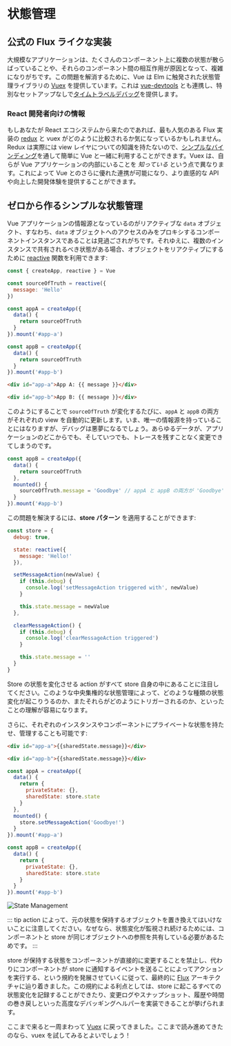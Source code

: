 # 状態管理

## 公式の Flux ライクな実装

大規模なアプリケーションは、たくさんのコンポーネント上に複数の状態が散らばっていることや、それらのコンポーネント間の相互作用が原因となって、複雑になりがちです。この問題を解消するために、Vue は Elm に触発された状態管理ライブラリの [Vuex](https://next.vuex.vuejs.org/) を提供しています。これは [vue-devtools](https://github.com/vuejs/vue-devtools) とも連携し、特別なセットアップなしで[タイムトラベルデバッグ](https://raw.githubusercontent.com/vuejs/vue-devtools/master/media/demo.gif)を提供します。

### React 開発者向けの情報

もしあなたが React エコシステムから来たのであれば、最も人気のある Flux 実装の [redux](https://github.com/reactjs/redux) と vuex がどのように比較されるか気になっているかもしれません。Redux は実際には view レイヤについての知識を持たないので、[シンプルなバインディング](https://classic.yarnpkg.com/en/packages?q=redux%20vue&p=1)を通して簡単に Vue と一緒に利用することができます。Vuex は、自らが Vue アプリケーションの内部にいることを _知っている_ という点で異なります。これによって Vue とのさらに優れた連携が可能になり、より直感的な API や向上した開発体験を提供することができます。

## ゼロから作るシンプルな状態管理

Vue アプリケーションの情報源となっているのがリアクティブな `data` オブジェクト、すなわち、`data` オブジェクトへのアクセスのみをプロキシするコンポーネントインスタンスであることは見過ごされがちです。それゆえに、複数のインスタンスで共有されるべき状態がある場合、オブジェクトをリアクティブにするために [reactive](/guide/reactivity-fundamentals.html#declaring-reactive-state) 関数を利用できます:

```js
const { createApp, reactive } = Vue

const sourceOfTruth = reactive({
  message: 'Hello'
})

const appA = createApp({
  data() {
    return sourceOfTruth
  }
}).mount('#app-a')

const appB = createApp({
  data() {
    return sourceOfTruth
  }
}).mount('#app-b')
```

```html
<div id="app-a">App A: {{ message }}</div>

<div id="app-b">App B: {{ message }}</div>
```

このようにすることで `sourceOfTruth` が変化するたびに、`appA` と `appB` の両方がそれぞれの view を自動的に更新します。いま、唯一の情報源を持っていることにはなりますが、デバッグは悪夢になるでしょう。あらゆるデータが、アプリケーションのどこからでも、そしていつでも、トレースを残すことなく変更できてしまうのです。

```js
const appB = createApp({
  data() {
    return sourceOfTruth
  },
  mounted() {
    sourceOfTruth.message = 'Goodbye' // appA と appB の両方が 'Goodbye' メッセージをレンダリングします
  }
}).mount('#app-b')
```

この問題を解決するには、**store パターン** を適用することができます:

```js
const store = {
  debug: true,

  state: reactive({
    message: 'Hello!'
  }),

  setMessageAction(newValue) {
    if (this.debug) {
      console.log('setMessageAction triggered with', newValue)
    }

    this.state.message = newValue
  },

  clearMessageAction() {
    if (this.debug) {
      console.log('clearMessageAction triggered')
    }

    this.state.message = ''
  }
}
```

Store の状態を変化させる action がすべて store 自身の中にあることに注目してください。このような中央集権的な状態管理によって、どのような種類の状態変化が起こりうるのか、またそれらがどのようにトリガーされるのか、といったことの理解が容易になります。

さらに、それぞれのインスタンスやコンポーネントにプライベートな状態を持たせ、管理することも可能です:

```html
<div id="app-a">{{sharedState.message}}</div>

<div id="app-b">{{sharedState.message}}</div>
```

```js
const appA = createApp({
  data() {
    return {
      privateState: {},
      sharedState: store.state
    }
  },
  mounted() {
    store.setMessageAction('Goodbye!')
  }
}).mount('#app-a')

const appB = createApp({
  data() {
    return {
      privateState: {},
      sharedState: store.state
    }
  }
}).mount('#app-b')
```

![State Management](/images/state.png)

::: tip
action によって、元の状態を保持するオブジェクトを置き換えてはいけないことに注意してください。なぜなら、状態変化が監視され続けるためには、コンポーネントと store が同じオブジェクトへの参照を共有している必要があるためです。
:::

store が保持する状態をコンポーネントが直接的に変更することを禁止し、代わりにコンポーネントが store に通知するイベントを送ることによってアクションを実行する、という規約を発展させていくに従って、最終的に [Flux](https://facebook.github.io/flux/) アーキテクチャに辿り着きました。この規約による利点としては、store に起こるすべての状態変化を記録することができたり、変更ログやスナップショット、履歴や時間の巻き戻しといった高度なデバッギングヘルパーを実装できることが挙げられます。

ここまで来ると一周まわって [Vuex](https://next.vuex.vuejs.org/) に戻ってきました。ここまで読み進めてきたのなら、vuex を試してみるとよいでしょう！
